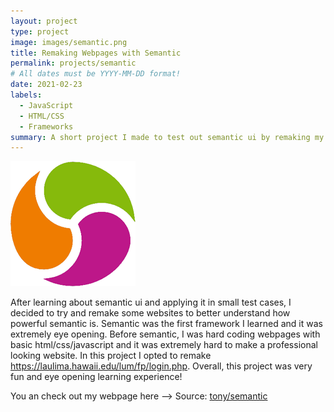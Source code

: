 ```yaml
---
layout: project
type: project
image: images/semantic.png
title: Remaking Webpages with Semantic
permalink: projects/semantic
# All dates must be YYYY-MM-DD format!
date: 2021-02-23
labels:
  - JavaScript
  - HTML/CSS
  - Frameworks
summary: A short project I made to test out semantic ui by remaking my schools webpage.
---
```


<img class="ui medium right floated rounded image" src="../images/semantic.png">

After learning about semantic ui and applying it in small test cases, I decided to try and remake some websites to better understand how powerful semantic is. Semantic was the first framework I learned and it was extremely eye opening. 
Before semantic, I was hard coding webpages with basic html/css/javascript and it was extremely hard to make a professional looking website. In this project I opted to remake
https://laulima.hawaii.edu/lum/fp/login.php.
Overall, this project was very fun and eye opening learning experience!
 
You an check out my webpage here -->
Source: <a href="https://github.com/tonylong1314520/laulima"><i class="large github icon"></i>tony/semantic</a>
